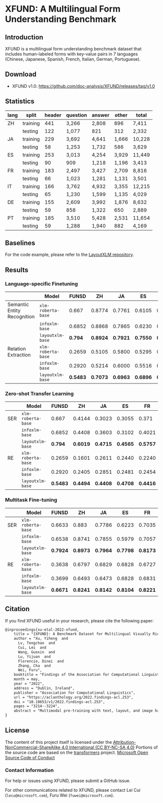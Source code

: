 # XFUND: A Multilingual Form Understanding Benchmark

## Introduction

XFUND is a multilingual form understanding benchmark dataset that includes human-labeled forms with key-value pairs in 7 languages (Chinese, Japanese, Spanish, French, Italian, German, Portuguese).

## Download

- XFUND v1.0: https://github.com/doc-analysis/XFUND/releases/tag/v1.0

## Statistics

| lang | split    | header | question | answer | other | total  |
| ---- | -------- | ------ | -------- | ------ | ----- | ------ |
| ZH   | training | 441    | 3,266    | 2,808  | 896   | 7,411  |
|      | testing  | 122    | 1,077    | 821    | 312   | 2,332  |
| JA   | training | 229    | 3,692    | 4,641  | 1,666 | 10,228 |
|      | testing  | 58     | 1,253    | 1,732  | 586   | 3,629  |
| ES   | training | 253    | 3,013    | 4,254  | 3,929 | 11,449 |
|      | testing  | 90     | 909      | 1,218  | 1,196 | 3,413  |
| FR   | training | 183    | 2,497    | 3,427  | 2,709 | 8,816  |
|      | testing  | 66     | 1,023    | 1,281  | 1,131 | 3,501  |
| IT   | training | 166    | 3,762    | 4,932  | 3,355 | 12,215 |
|      | testing  | 65     | 1,230    | 1,599  | 1,135 | 4,029  |
| DE   | training | 155    | 2,609    | 3,992  | 1,876 | 8,632  |
|      | testing  | 59     | 858      | 1,322  | 650   | 2,889  |
| PT   | training | 185    | 3,510    | 5,428  | 2,531 | 11,654 |
|      | testing  | 59     | 1,288    | 1,940  | 882   | 4,169  |

## Baselines

For the code example, please refer to the [LayoutXLM repository](https://github.com/microsoft/unilm/tree/master/layoutxlm). 

## Results

###  Language-specific Finetuning

|                             | Model              | FUNSD      | ZH         | JA         | ES         | FR         | IT         | DE         | PT         | Avg.       |
| --------------------------- | ------------------ | ---------- | ---------- | ---------- | ---------- | ---------- | ---------- | ---------- | ---------- | ---------- |
| Semantic Entity Recognition | `xlm-roberta-base` | 0.667      | 0.8774     | 0.7761     | 0.6105     | 0.6743     | 0.6687     | 0.6814     | 0.6818     | 0.7047     |
|                             | `infoxlm-base`     | 0.6852     | 0.8868     | 0.7865     | 0.6230     | 0.7015     | 0.6751     | 0.7063     | 0.7008     | 0.7207     |
|                             | `layoutxlm-base`   | **0.794**  | **0.8924** | **0.7921** | **0.7550** | **0.7902** | **0.8082** | **0.8222** | **0.7903** | **0.8056** |
| Relation Extraction         | `xlm-roberta-base` | 0.2659     | 0.5105     | 0.5800     | 0.5295     | 0.4965     | 0.5305     | 0.5041     | 0.3982     | 0.4769     |
|                             | `infoxlm-base`     | 0.2920     | 0.5214     | 0.6000     | 0.5516     | 0.4913     | 0.5281     | 0.5262     | 0.4170     | 0.4910     |
|                             | `layoutxlm-base`   | **0.5483** | **0.7073** | **0.6963** | **0.6896** | **0.6353** | **0.6415** | **0.6551** | **0.5718** | **0.6432** |

### Zero-shot Transfer Learning

|     | Model              | FUNSD      | ZH         | JA         | ES         | FR         | IT         | DE         | PT         | Avg.       |
| --- | ------------------ | ---------- | ---------- | ---------- | ---------- | ---------- | ---------- | ---------- | ---------- | ---------- |
| SER | `xlm-roberta-base` | 0.667      | 0.4144     | 0.3023     | 0.3055     | 0.371      | 0.2767     | 0.3286     | 0.3936     | 0.3824     |
|     | `infoxlm-base`     | 0.6852     | 0.4408     | 0.3603     | 0.3102     | 0.4021     | 0.2880     | 0.3587     | 0.4502     | 0.4119     |
|     | `layoutxlm-base`   | **0.794**  | **0.6019** | **0.4715** | **0.4565** | **0.5757** | **0.4846** | **0.5252** | **0.539**  | **0.5561** |
| RE  | `xlm-roberta-base` | 0.2659     | 0.1601     | 0.2611     | 0.2440     | 0.2240     | 0.2374     | 0.2288     | 0.1996     | 0.2276     |
|     | `infoxlm-base`     | 0.2920     | 0.2405     | 0.2851     | 0.2481     | 0.2454     | 0.2193     | 0.2027     | 0.2049     | 0.2423     |
|     | `layoutxlm-base`   | **0.5483** | **0.4494** | **0.4408** | **0.4708** | **0.4416** | **0.4090** | **0.3820** | **0.3685** | **0.4388** |

### Multitask Fine-tuning

|     | Model              | FUNSD      | ZH         | JA         | ES         | FR         | IT         | DE         | PT         | Avg.       |
| --- | ------------------ | ---------- | ---------- | ---------- | ---------- | ---------- | ---------- | ---------- | ---------- | ---------- |
| SER | `xlm-roberta-base` | 0.6633     | 0.883      | 0.7786     | 0.6223     | 0.7035     | 0.6814     | 0.7146     | 0.6726     | 0.7149     |
|     | `infoxlm-base`     | 0.6538     | 0.8741     | 0.7855     | 0.5979     | 0.7057     | 0.6826     | 0.7055     | 0.6796     | 0.7106     |
|     | `layoutxlm-base`   | **0.7924** | **0.8973** | **0.7964** | **0.7798** | **0.8173** | **0.821**  | **0.8322** | **0.8241** | **0.8201** |
| RE  | `xlm-roberta-base` | 0.3638     | 0.6797     | 0.6829     | 0.6828     | 0.6727     | 0.6937     | 0.6887     | 0.6082     | 0.6341     |
|     | `infoxlm-base`     | 0.3699     | 0.6493     | 0.6473     | 0.6828     | 0.6831     | 0.6690     | 0.6384     | 0.5763     | 0.6145     |
|     | `layoutxlm-base`   | **0.6671** | **0.8241** | **0.8142** | **0.8104** | **0.8221** | **0.8310** | **0.7854** | **0.7044** | **0.7823** |

## Citation

If you find XFUND useful in your research, please cite the following paper:

``` latex
@inproceedings{xu-etal-2022-xfund,
    title = "{XFUND}: A Benchmark Dataset for Multilingual Visually Rich Form Understanding",
    author = "Xu, Yiheng  and
      Lv, Tengchao  and
      Cui, Lei  and
      Wang, Guoxin  and
      Lu, Yijuan  and
      Florencio, Dinei  and
      Zhang, Cha  and
      Wei, Furu",
    booktitle = "Findings of the Association for Computational Linguistics: ACL 2022",
    month = may,
    year = "2022",
    address = "Dublin, Ireland",
    publisher = "Association for Computational Linguistics",
    url = "https://aclanthology.org/2022.findings-acl.253",
    doi = "10.18653/v1/2022.findings-acl.253",
    pages = "3214--3224",
    abstract = "Multimodal pre-training with text, layout, and image has achieved SOTA performance for visually rich document understanding tasks recently, which demonstrates the great potential for joint learning across different modalities. However, the existed research work has focused only on the English domain while neglecting the importance of multilingual generalization. In this paper, we introduce a human-annotated multilingual form understanding benchmark dataset named XFUND, which includes form understanding samples in 7 languages (Chinese, Japanese, Spanish, French, Italian, German, Portuguese). Meanwhile, we present LayoutXLM, a multimodal pre-trained model for multilingual document understanding, which aims to bridge the language barriers for visually rich document understanding. Experimental results show that the LayoutXLM model has significantly outperformed the existing SOTA cross-lingual pre-trained models on the XFUND dataset. The XFUND dataset and the pre-trained LayoutXLM model have been publicly available at https://aka.ms/layoutxlm.",
}
```

## License

The content of this project itself is licensed under the [Attribution-NonCommercial-ShareAlike 4.0 International (CC BY-NC-SA 4.0)](https://creativecommons.org/licenses/by-nc-sa/4.0/)
Portions of the source code are based on the [transformers](https://github.com/huggingface/transformers) project.
[Microsoft Open Source Code of Conduct](https://opensource.microsoft.com/codeofconduct)

### Contact Information

For help or issues using XFUND, please submit a GitHub issue.

For other communications related to XFUND, please contact Lei Cui (`lecu@microsoft.com`), Furu Wei (`fuwei@microsoft.com`).

